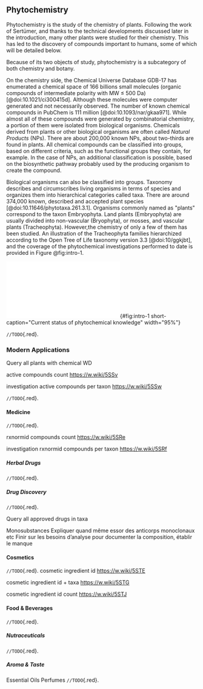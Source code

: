 ## Phytochemistry

Phytochemistry is the study of the chemistry of plants.
Following the work of Sertümer, and thanks to the technical developments discussed later in the introduction, many other plants were studied for their chemistry.
This has led to the discovery of compounds important to humans, some of which will be detailed below.

Because of its two objects of study, phytochemistry is a subcategory of both chemistry and botany.

On the chemistry side, the Chemical Universe Database GDB-17 has enumerated a chemical space of 166 billions small molecules (organic compounds of intermediate polarity with MW ≤ 500 Da) [@doi:10.1021/ci300415d].
Although these molecules were computer generated and not necessarily observed.
The number of known chemical compounds in PubChem is 111 million [@doi:10.1093/nar/gkaa971].
While almost all of these compounds were generated by combinatorial chemistry, a portion of them were isolated from biological organisms.
Chemicals derived from plants or other biological organisms are often called *Natural Products* (NPs).
There are about 200,000 known NPs, about two-thirds are found in plants.
All chemical compounds can be classified into groups, based on different criteria, such as the functional groups they contain, for example.
In the case of NPs, an additional classification is possible, based on the biosynthetic pathway probably used by the producing organism to create the compound.

Biological organisms can also be classified into groups.
Taxonomy describes and circumscribes living organisms in terms of species and organizes them into hierarchical categories called taxa.
There are around 374,000 known, described and accepted plant species [@doi:10.11646/phytotaxa.261.3.1].
Organisms commonly named as "plants" correspond to the taxon Embryophyta. 
Land plants (Embryophyta) are usually divided into non-vascular (Bryophyta), or mosses, and vascular plants (Tracheophyta).
However,the chemistry of only a few of them has been studied.
An illustration of the Tracheophyta families hierarchized according to the Open Tree of Life taxonomy version 3.3 [@doi:10/ggkjbt], and the coverage of the phytochemical investigations performed to date is provided in Figure @fig:intro-1.

![**Current status of phytochemical knowledge**. Chemically-informed biological trees representing the current knowledge about vascular plants (present in the Open Tree of Life taxonomy version 3.3) and their chemistry. In panel A, Tracheophyta families are represented. If at least 50 compounds are reported within a family, the family is colored. Less than 50% of the families are known to contain at least 50 compounds. In panel B, the genera of the most studied family, Asteraceae, are represented. Only 10% of the Asteraceae genera are known to contain at least 50 compounds.](images/intro-trees.pdf){#fig:intro-1 short-caption="Current status of phytochemical knowledge" width="95%"}

`//TODO`{.red}.

### Modern Applications

Query all plants with chemical WD

active compounds count https://w.wiki/5SSv

investigation active compounds per taxon https://w.wiki/5SSw

`//TODO`{.red}.

#### Medicine

`//TODO`{.red}.

rxnormid compounds count https://w.wiki/5SRe

investigation rxnormid compounds per taxon https://w.wiki/5SRf

##### Herbal Drugs

`//TODO`{.red}.

##### Drug Discovery

`//TODO`{.red}.

Query all approved drugs in taxa

Monosubstances
Expliquer quand même essor des anticorps monoclonaux etc
Finir sur les besoins d’analyse pour documenter la composition, établir le manque

#### Cosmetics

`//TODO`{.red}.
cosmetic ingredient id https://w.wiki/5STE

cosmetic ingredient id + taxa https://w.wiki/5STG

cosmetic ingredient id count https://w.wiki/5STJ

#### Food & Beverages

`//TODO`{.red}.

##### Nutraceuticals

`//TODO`{.red}.

##### Aroma & Taste

Essential Oils
Perfumes
`//TODO`{.red}.
